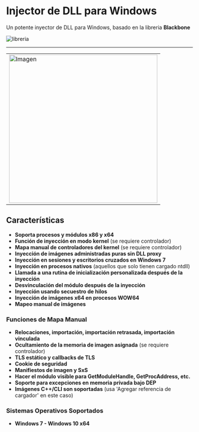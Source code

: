 # Injector de DLL para Windows

Un potente inyector de DLL para Windows, basado en la libreria **Blackbone**

![libreria](https://github.com/DarthTon/Blackbone/workflows/Library/badge.svg?branch=master)

---

|                 |
|-----------------|
| <img src="https://github.com/user-attachments/assets/6828bb18-ed28-4586-a77b-bcf1c82c3487" alt="Imagen" width="400"/> |

## Características

- **Soporta procesos y módulos x86 y x64**
- **Función de inyección en modo kernel** (se requiere controlador)
- **Mapa manual de controladores del kernel** (se requiere controlador)
- **Inyección de imágenes administradas puras sin DLL proxy**
- **Inyección en sesiones y escritorios cruzados en Windows 7**
- **Inyección en procesos nativos** (aquellos que solo tienen cargado ntdll)
- **Llamada a una rutina de inicialización personalizada después de la inyección**
- **Desvinculación del módulo después de la inyección**
- **Inyección usando secuestro de hilos**
- **Inyección de imágenes x64 en procesos WOW64**
- **Mapeo manual de imágenes**

### Funciones de Mapa Manual

- **Relocaciones, importación, importación retrasada, importación vinculada**
- **Ocultamiento de la memoria de imagen asignada** (se requiere controlador)
- **TLS estático y callbacks de TLS**
- **Cookie de seguridad**
- **Manifiestos de imagen y SxS**
- **Hacer el módulo visible para GetModuleHandle, GetProcAddress, etc.**
- **Soporte para excepciones en memoria privada bajo DEP**
- **Imágenes C++/CLI son soportadas** (usa 'Agregar referencia de cargador' en este caso)

### Sistemas Operativos Soportados

- **Windows 7 - Windows 10 x64**
